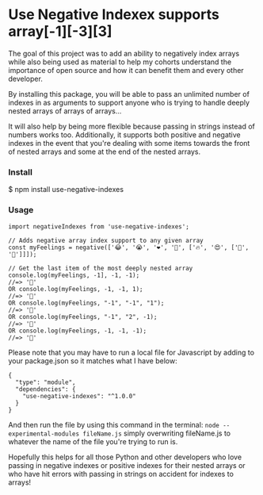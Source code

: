 # Use Negative Indexex supports array[-1][-3][3]

The goal of this project was to add an ability to negatively index arrays while also being used as material to help my cohorts understand the importance of open source and how it can benefit them and every other developer.

By installing this package, you will be able to pass an unlimited number of indexes in as arguments to support anyone who is trying to handle deeply nested arrays of arrays of arrays...

It will also help by being more flexible because passing in strings instead of numbers works too. Additionally, it supports both positive and negative indexes in the event that you're dealing with some items towards the front of nested arrays and some at the end of the nested arrays. 

### Install
$ npm install use-negative-indexes
### Usage

```
import negativeIndexes from 'use-negative-indexes';

// Adds negative array index support to any given array
const myFeelings = negative(['😂', '😭', '❤️', '🤣', ['🔥', '😍', ['🥺', '🥰']]]);

// Get the last item of the most deeply nested array
console.log(myFeelings, -1], -1, -1);
//=> '🥰'
OR console.log(myFeelings, -1, -1, 1);
//=> '🥰'
OR console.log(myFeelings, "-1", "-1", "1");
//=> '🥰'
OR console.log(myFeelings, "-1", "2", -1);
//=> '🥰'
OR console.log(myFeelings, -1, -1, -1);
//=> '🥰'

```

Please note that you may have to run a local file for Javascript by adding to your package.json so it matches what I have below:

```
{
  "type": "module",
  "dependencies": {
    "use-negative-indexes": "^1.0.0"
  }
}
```

And then run the file by using this command in the terminal:
```node --experimental-modules fileName.js``` simply overwriting fileName.js to whatever the name of the file you're trying to run is. 

Hopefully this helps for all those Python and other developers who love passing in negative indexes or positive indexes for their nested arrays or who have hit errors with passing in strings on accident for indexes to arrays!

